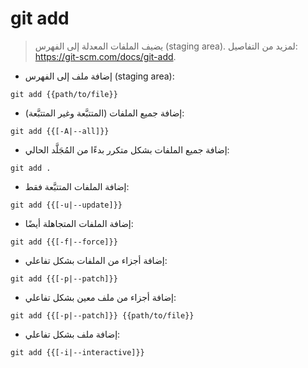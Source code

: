 # git add

> يضيف الملفات المعدلة إلى الفهرس (staging area).
> لمزيد من التفاصيل: <https://git-scm.com/docs/git-add>.

- إضافة ملف إلى الفهرس (staging area):

`git add {{path/to/file}}`

- إضافة جميع الملفات (المتتبَّعة وغير المتتبَّعة):

`git add {{[-A|--all]}}`

- إضافة جميع الملفات بشكل متكرر بدءًا من المُجَلَّد الحالي:

`git add .`

- إضافة الملفات المتتبَّعة فقط:

`git add {{[-u|--update]}}`

- إضافة الملفات المتجاهلة أيضًا:

`git add {{[-f|--force]}}`

- إضافة أجزاء من الملفات بشكل تفاعلي:

`git add {{[-p|--patch]}}`

- إضافة أجزاء من ملف معين بشكل تفاعلي:

`git add {{[-p|--patch]}} {{path/to/file}}`

- إضافة ملف بشكل تفاعلي:

`git add {{[-i|--interactive]}}`
